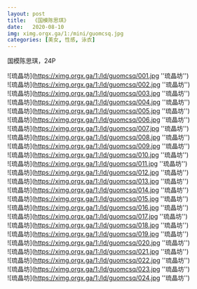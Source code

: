 ```yaml
---
layout: post
title:  《国模陈思琪》
date:   2020-08-10
img: ximg.orgx.ga/1:/mini/guomcsq.jpg
categories: [美女, 性感, 泳衣]
---
```


国模陈思琪，24P

![琉晶坊](https://ximg.orgx.ga/1:/ld/guomcsq/001.jpg ''琉晶坊'') <br>
![琉晶坊](https://ximg.orgx.ga/1:/ld/guomcsq/002.jpg ''琉晶坊'') <br>
![琉晶坊](https://ximg.orgx.ga/1:/ld/guomcsq/003.jpg ''琉晶坊'') <br>
![琉晶坊](https://ximg.orgx.ga/1:/ld/guomcsq/004.jpg ''琉晶坊'') <br>
![琉晶坊](https://ximg.orgx.ga/1:/ld/guomcsq/005.jpg ''琉晶坊'') <br>
![琉晶坊](https://ximg.orgx.ga/1:/ld/guomcsq/006.jpg ''琉晶坊'') <br>
![琉晶坊](https://ximg.orgx.ga/1:/ld/guomcsq/007.jpg ''琉晶坊'') <br>
![琉晶坊](https://ximg.orgx.ga/1:/ld/guomcsq/008.jpg ''琉晶坊'') <br>
![琉晶坊](https://ximg.orgx.ga/1:/ld/guomcsq/009.jpg ''琉晶坊'') <br>
![琉晶坊](https://ximg.orgx.ga/1:/ld/guomcsq/010.jpg ''琉晶坊'') <br>
![琉晶坊](https://ximg.orgx.ga/1:/ld/guomcsq/011.jpg ''琉晶坊'') <br>
![琉晶坊](https://ximg.orgx.ga/1:/ld/guomcsq/012.jpg ''琉晶坊'') <br>
![琉晶坊](https://ximg.orgx.ga/1:/ld/guomcsq/013.jpg ''琉晶坊'') <br>
![琉晶坊](https://ximg.orgx.ga/1:/ld/guomcsq/014.jpg ''琉晶坊'') <br>
![琉晶坊](https://ximg.orgx.ga/1:/ld/guomcsq/015.jpg ''琉晶坊'') <br>
![琉晶坊](https://ximg.orgx.ga/1:/ld/guomcsq/016.jpg ''琉晶坊'') <br>
![琉晶坊](https://ximg.orgx.ga/1:/ld/guomcsq/017.jpg ''琉晶坊'') <br>
![琉晶坊](https://ximg.orgx.ga/1:/ld/guomcsq/018.jpg ''琉晶坊'') <br>
![琉晶坊](https://ximg.orgx.ga/1:/ld/guomcsq/019.jpg ''琉晶坊'') <br>
![琉晶坊](https://ximg.orgx.ga/1:/ld/guomcsq/020.jpg ''琉晶坊'') <br>
![琉晶坊](https://ximg.orgx.ga/1:/ld/guomcsq/021.jpg ''琉晶坊'') <br>
![琉晶坊](https://ximg.orgx.ga/1:/ld/guomcsq/022.jpg ''琉晶坊'') <br>
![琉晶坊](https://ximg.orgx.ga/1:/ld/guomcsq/023.jpg ''琉晶坊'') <br>
![琉晶坊](https://ximg.orgx.ga/1:/ld/guomcsq/024.jpg ''琉晶坊'') <br>
